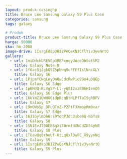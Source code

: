 ```yaml
---
layout: produk-casinghp
title: Bruce Lee Samsung Galaxy S9 Plus Case
categories: samsung
tags: galaxy

# Produk
product-title: Bruce Lee Samsung Galaxy S9 Plus Case
harga: 90000
sku: hn-2088
image-drive: 1IsrgEd8p3BIZPeQeKNJCflYiv3yeNrtO
gallery:
  - url: 1miDHckURE5Ep3RBFxoqyUAceDbSotSM2
    title: Galaxy Note 8
  - url: 1f6ac5jJgkQ5Z5pbwq9uFfFfIslNncXLY
    title: Galaxy S6
  - url: 1PjpmfCNqLnyQm0wJdcRwPio99o4uDQEp
    title: Galaxy S6 Edge
  - url: 1pBMdQ-KLVg5P-Ll-yQ812xzBB6HIemQ0
    title: Galaxy S6 Edge Plus
  - url: 16UYmZ1QWHO6idpRcqBtNLPfTaISgRBFV
    title: Galaxy S7
  - url: 19mOWs5p_DFuOTmZ-P2FtF3XmoyRm0xar
    title: Galaxy S7 Edge
  - url: 163iGylmDh6rs9YqqPJdc3sbe9Q-NbTs8
    title: Galaxy S8
  - url: 1SN1EvJ7BOEBSqXi8BrmfdXNCdZK54ykB
    title: Galaxy S8 Plus
  - url: 1TUawQqBrhoUf-HtLqUxlDwFC_X9yynNq
    title: Galaxy S9
  - url: 1IsrgEd8p3BIZPeQeKNJCflYiv3yeNrtO
    title: Galaxy S9 Plus
---
```


